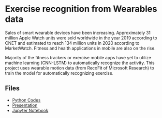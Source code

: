 # Exercise recognition from Wearables data
Sales of smart wearable devices have been increasing. Approximately 31 million Apple Watch units were sold worldwide in the year 2019 according to CNET and estimated to reach 134 million units in 2020 according to MarketWatch. Fitness and health applications in mobile are also on the rise.

Majority of the fitness trackers or exercise mobile apps have yet to utilize machine learning (CNN-LSTM) to automatically recognize the activity. This project uses wearable motion data (from RecoFit of Microsoft Research) to train the model for automatically recognizing exercise. 

## Files
- [Python Codes](codes/)
- [Presentation](MotionsAI.pdf)
- [Jupyter Notebook](motion-exercise-classifier.ipynb)
